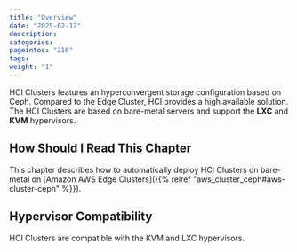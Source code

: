 ```yaml
---
title: "Overview"
date: "2025-02-17"
description:
categories:
pageintoc: "216"
tags:
weight: "1"
---
```


<!--# Overview -->

HCI Clusters features an hyperconvergent storage configuration based on Ceph. Compared to the Edge Cluster, HCI provides a high available solution. The HCI Clusters are based on bare-metal servers and support the **LXC** and **KVM** hypervisors.

## How Should I Read This Chapter

This chapter describes how to automatically deploy HCI Clusters on bare-metal on [Amazon AWS Edge Clusters]({{% relref "aws_cluster_ceph#aws-cluster-ceph" %}}).

## Hypervisor Compatibility

HCI Clusters are compatible with the KVM and LXC hypervisors.
